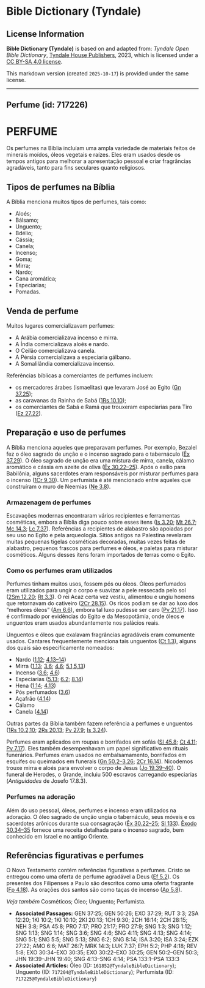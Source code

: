 # Bible Dictionary (Tyndale)

## License Information

**Bible Dictionary (Tyndale)** is based on and adapted from: _Tyndale Open Bible Dictionary_, [Tyndale House Publishers](https://tyndaleopenresources.com/), 2023, which is licensed under a [CC BY-SA 4.0 license](https://creativecommons.org/licenses/by-sa/4.0/legalcode.en).

This markdown version (created `2025-10-17`) is provided under the same license.



--------------------------------

## Perfume (id: 717226)

PERFUME
=======

Os perfumes na Bíblia incluíam uma ampla variedade de materiais feitos de minerais moídos, óleos vegetais e raízes. Eles eram usados desde os tempos antigos para melhorar a apresentação pessoal e criar fragrâncias agradáveis, tanto para fins seculares quanto religiosos.

Tipos de perfumes na Bíblia
---------------------------

A Bíblia menciona muitos tipos de perfumes, tais como:

* Aloés;
* Bálsamo;
* Unguento;
* Bdélio;
* Cássia;
* Canela;
* Incenso;
* Goma;
* Mirra;
* Nardo;
* Cana aromática;
* Especiarias;
* Pomadas.

Venda de perfume
----------------

Muitos lugares comercializavam perfumes:

* A Arábia comercializava incenso e mirra.
* A Índia comercializava aloés e nardo.
* O Ceilão comercializava canela.
* A Pérsia comercializava a especiaria gálbano.
* A Somalilândia comercializava incenso.

Referências bíblicas a comerciantes de perfumes incluem:

* os mercadores árabes (ismaelitas) que levaram José ao Egito ([Gn 37\.25](https://ref.ly/Gen37:25));
* as caravanas da Rainha de Sabá ([1Rs 10\.10](https://ref.ly/1Kgs10:10));
* os comerciantes de Sabá e Ramá que trouxeram especiarias para Tiro ([Ez 27\.22](https://ref.ly/Ezek27:22)).

Preparação e uso de perfumes
----------------------------

A Bíblia menciona aqueles que preparavam perfumes. Por exemplo, Bezalel fez o óleo sagrado de unção e o incenso sagrado para o tabernáculo ([Êx 37\.29](https://ref.ly/Exod37:29)). O óleo sagrado de unção era uma mistura de mirra, canela, cálamo aromático e cássia em azeite de oliva ([Êx 30\.22–25](https://ref.ly/Exod30:22-Exod30:25)). Após o exílio para Babilônia, alguns sacerdotes eram responsáveis por misturar perfumes para o incenso ([1Cr 9\.30](https://ref.ly/1Chr9:30)). Um perfumista é até mencionado entre aqueles que construíram o muro de Neemias ([Ne 3\.8](https://ref.ly/Neh3:8)).

### Armazenagem de perfumes

Escavações modernas encontraram vários recipientes e ferramentas cosméticas, embora a Bíblia diga pouco sobre esses itens ([Is 3\.20](https://ref.ly/Isa3:20); [Mt 26\.7](https://ref.ly/Matt26:7); [Mc 14\.3](https://ref.ly/Mark14:3); [Lc 7\.37](https://ref.ly/Luke7:37)). Referências a recipientes de alabastro são apoiadas por seu uso no Egito e pela arqueologia. Sítios antigos na Palestina revelaram muitas pequenas tigelas cosméticas decoradas, muitas vezes feitas de alabastro, pequenos frascos para perfumes e óleos, e paletas para misturar cosméticos. Alguns desses itens foram importados de terras como o Egito.

### Como os perfumes eram utilizados

Perfumes tinham muitos usos, fossem pós ou óleos. Óleos perfumados eram utilizados para ungir o corpo e suavizar a pele ressecada pelo sol ([2Sm 12\.20](https://ref.ly/2Sam12:20); [Rt 3\.3](https://ref.ly/Ruth3:3)). O rei Acaz certa vez vestiu, alimentou e ungiu homens que retornavam do cativeiro ([2Cr 28\.15](https://ref.ly/2Chr28:15)). Os ricos podiam se dar ao luxo dos “melhores óleos” ([Am 6\.6](https://ref.ly/Amos6:6)), embora tal luxo pudesse ser caro ([Pv 21\.17](https://ref.ly/Prov21:17)). Isso é confirmado por evidências do Egito e da Mesopotâmia, onde óleos e unguentos eram usados abundantemente nos palácios reais.

Unguentos e óleos que exalavam fragrâncias agradáveis eram comumente usados. Cantares frequentemente menciona tais unguentos ([Ct 1\.3](https://ref.ly/Song1:3)), alguns dos quais são especificamente nomeados:

* Nardo ([1\.12](https://ref.ly/Song1:12); [4\.13–14](https://ref.ly/Song4:13-Song4:14))
* Mirra ([1\.13](https://ref.ly/Song1:13); [3\.6](https://ref.ly/Song3:6); [4\.6](https://ref.ly/Song4:6); [5\.1,5,13](https://ref.ly/Song5:1,Song5:5,Song5:13))
* Incenso ([3\.6](https://ref.ly/Song3:6); [4\.6](https://ref.ly/Song4:6))
* Especiarias ([5\.13](https://ref.ly/Song5:13); [6\.2](https://ref.ly/Song6:2); [8\.14](https://ref.ly/Song8:14))
* Hena ([1\.14](https://ref.ly/Song1:14); [4\.13](https://ref.ly/Song4:13))
* Pós perfumados ([3\.6](https://ref.ly/Song3:6))
* Açafrão ([4\.14](https://ref.ly/Song4:14))
* Cálamo
* Canela ([4\.14](https://ref.ly/Song4:14))

Outras partes da Bíblia também fazem referência a perfumes e unguentos ([1Rs 10\.2,10](https://ref.ly/1Kgs10:2,1Kgs10:10); [2Rs 20\.13](https://ref.ly/2Kgs20:13); [Pv 27\.9](https://ref.ly/Prov27:9); [Is 3\.24](https://ref.ly/Isa3:24)).

Perfumes eram aplicados em roupas e borrifados em sofás ([Sl 45\.8](https://ref.ly/Ps45:8); [Ct 4\.11](https://ref.ly/Song4:11); [Pv 7\.17](https://ref.ly/Prov7:17)). Eles também desempenhavam um papel significativo em rituais funerários. Perfumes eram usados no embalsamamento, borrifados em esquifes ou queimados em funerais ([Gn 50\.2–3,26](https://ref.ly/Gen50:2-Gen50:3); [2Cr 16\.14](https://ref.ly/2Chr16:14)). Nicodemos trouxe mirra e aloés para envolver o corpo de Jesus ([Jo 19\.39–40](https://ref.ly/John19:39-John19:40)). O funeral de Herodes, o Grande, incluiu 500 escravos carregando especiarias (*Antiguidades* de Josefo 17\.8\.3\).

### Perfumes na adoração

Além do uso pessoal, óleos, perfumes e incenso eram utilizados na adoração. O óleo sagrado de unção ungia o tabernáculo, seus móveis e os sacerdotes arônicos durante sua consagração ([Êx 30\.22–25](https://ref.ly/Exod30:22-Exod30:25); [Sl 133](https://ref.ly/Ps133:1-Ps133:3)). [Êxodo 30\.34–35](https://ref.ly/Exod30:34-Exod30:35) fornece uma receita detalhada para o incenso sagrado, bem conhecido em Israel e no antigo Oriente.

Referências figurativas e perfumes
----------------------------------

O Novo Testamento contém referências figurativas a perfumes. Cristo se entregou como uma oferta de perfume agradável a Deus ([Ef 5\.2](https://ref.ly/Eph5:2)). Os presentes dos Filipenses a Paulo são descritos como uma oferta fragrante ([Fp 4\.18](https://ref.ly/Phil4:18)). As orações dos santos são como taças de incenso ([Ap 5\.8](https://ref.ly/Rev5:8)).

*Veja também* Cosméticos; Óleo; Unguento; Perfumista.

* **Associated Passages:** GEN 37:25; GEN 50:26; EXO 37:29; RUT 3:3; 2SA 12:20; 1KI 10:2; 1KI 10:10; 2KI 20:13; 1CH 9:30; 2CH 16:14; 2CH 28:15; NEH 3:8; PSA 45:8; PRO 7:17; PRO 21:17; PRO 27:9; SNG 1:3; SNG 1:12; SNG 1:13; SNG 1:14; SNG 3:6; SNG 4:6; SNG 4:11; SNG 4:13; SNG 4:14; SNG 5:1; SNG 5:5; SNG 5:13; SNG 6:2; SNG 8:14; ISA 3:20; ISA 3:24; EZK 27:22; AMO 6:6; MAT 26:7; MRK 14:3; LUK 7:37; EPH 5:2; PHP 4:18; REV 5:8; EXO 30:34–EXO 30:35; EXO 30:22–EXO 30:25; GEN 50:2–GEN 50:3; JHN 19:39–JHN 19:40; SNG 4:13–SNG 4:14; PSA 133:1–PSA 133:3
* **Associated Articles:** Óleo (ID: `161852@TyndaleBibleDictionary`); Unguento (ID: `717204@TyndaleBibleDictionary`); Perfumista (ID: `717225@TyndaleBibleDictionary`)

